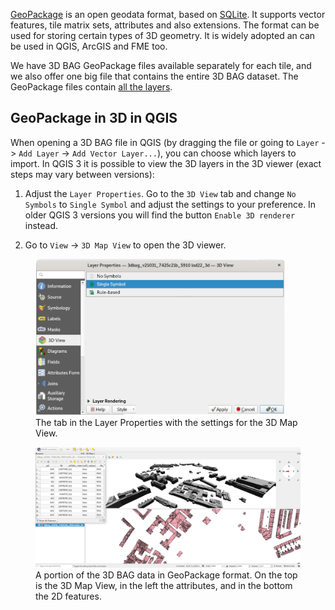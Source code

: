 [GeoPackage](https://www.geopackage.org/) is an open geodata format, based on [SQLite](https://www.sqlite.org/index.html). It supports vector features, tile matrix sets, attributes and also extensions. The format can be used for storing certain types of 3D geometry. It is widely adopted an can be used in QGIS, ArcGIS and FME too.

We have 3D BAG GeoPackage files available separately for each tile, and we also offer one big file that contains the entire 3D BAG dataset. The GeoPackage files contain [all the layers](../../schema/layers/#data-layers).

## GeoPackage in 3D in QGIS

When opening a 3D BAG file in QGIS (by dragging the file or going to `Layer` -> `Add Layer` -> `Add Vector Layer...`), you can choose which layers to import. In QGIS 3 it is possible to view the 3D layers in the 3D viewer (exact steps may vary between versions):

1. Adjust the `Layer Properties`. Go to the `3D View` tab and change `No Symbols` to `Single Symbol` and adjust the settings to your preference. In older QGIS 3 versions you will find the button `Enable 3D renderer` instead.

2. Go to `View` -> `3D Map View` to open the 3D viewer.

<figure>
  <a href="../../../images_common/gpkg.png">
    <img src="../../../images_common/gpkg.png" width="400" />
  </a>
  <figcaption>The tab in the Layer Properties with the settings for the 3D Map View.</figcaption>
</figure>

<figure>
  <a href="../../../images_common/gpkg2.png">
    <img src="../../../images_common/gpkg2.png" />
  </a>
  <figcaption>A portion of the 3D BAG data in GeoPackage format. On the top is the 3D Map View, in the left the attributes, and in the bottom the 2D features.</figcaption>
</figure>
